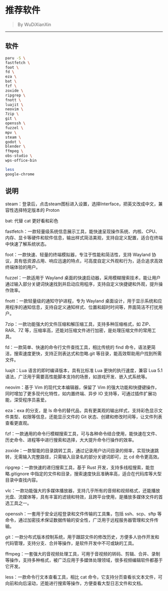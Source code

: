 # 推荐软件

> By WuDiXianXin
---

## 软件

```bash
paru -S \
fastfetch \
foot \
fd \
eza \
bat \
fzf \
zoxide \
ripgrep \
fnott \
luajit \
neovim \
7zip \
git \
openssh \
fuzzel \
mpv \
steam \
godot \
blender \
ffmpeg \
obs-studio \
wps-office-bin

less
google-chrome
```

## 说明

steam：登录后，点击steam图标进入设置，选择Interface，把英文改成中文，兼容性选择特定版本的 Proton

bat: 代替 cat 更好看和彩色

fastfetch：一款轻量级系统信息展示工具，能快速呈现操作系统、内核、CPU、内存、显卡等硬件和软件信息，输出样式简洁美观，支持自定义配置，适合在终端中快速了解系统状态。

foot：一款快速、轻量的终端模拟器，专注于性能和简洁性，支持 Wayland 协议，具有低资源占用、响应迅速的特点，可高度自定义外观和行为，适合追求高效终端体验的用户。

fuzzel：一款适用于 Wayland 桌面的快速启动器，采用模糊搜索技术，能让用户通过输入部分关键词快速找到并启动应用程序，支持自定义快捷键和外观，提升操作效率。

fnott：一款轻量级的通知守护进程，专为 Wayland 桌面设计，用于显示系统和应用程序的通知信息，支持自定义通知样式、位置和超时时间等，界面简洁不打扰用户。

7zip：一款功能强大的文件压缩和解压缩工具，支持多种压缩格式，如 ZIP、RAR、7Z 等，压缩率高，还能对压缩文件进行加密，是处理压缩文件的常用工具。

fd：一款简单、快速的命令行文件查找工具，相比传统的 find 命令，语法更简洁，搜索速度更快，支持正则表达式和忽略.git 等目录，能高效帮助用户找到所需文件。

luajit：Lua 语言的即时编译版本，具有比标准 Lua 更快的执行速度，兼容 Lua 5.1 语法，广泛用于需要高性能脚本支持的场景，如游戏开发、嵌入式系统等。

neovim：基于 Vim 的现代文本编辑器，保留了 Vim 的强大功能和快捷键操作，同时增加了更多现代化特性，如内置终端、异步 IO 支持等，可通过插件扩展功能，深受程序员喜爱。

eza：exa 的分支，是 ls 命令的替代品，具有更美观的输出样式，支持彩色显示文件类型、权限等信息，还能显示文件的 Git 状态、创建和修改时间等，让文件列表查看更直观。

fzf：一款通用的命令行模糊搜索工具，可与各种命令结合使用，能快速在文件、历史命令、进程等中进行搜索和选择，大大提升命令行操作的效率。

zoxide：一款智能的目录跳转工具，通过记录用户访问目录的频率，实现快速跳转，无需输入完整路径，只需输入目录名的部分关键词即可，比 cd 命令更高效。

ripgrep：一款快速的递归搜索工具，基于 Rust 开发，支持多线程搜索，能忽略.gitignore 中指定的文件和目录，搜索速度快且准确率高，适合在代码库等大型目录中查找内容。

vlc：一款功能强大的多媒体播放器，支持几乎所有的音频和视频格式，还能播放光盘、流媒体等，具有丰富的滤镜和特效，且跨平台使用，是播放多媒体文件的首选工具之一。

openssh：一套用于安全远程登录和文件传输的工具集，包括 ssh、scp、sftp 等命令，通过加密技术保证数据传输的安全性，广泛用于远程服务器管理和文件传输。

git：一款分布式版本控制系统，用于跟踪文件的修改历史，方便多人协作开发和代码管理，支持分支、合并等操作，是软件开发中不可或缺的工具。

ffmpeg：一套强大的音视频处理工具，可用于音视频的转码、剪辑、合并、录制等操作，支持多种格式，被广泛应用于多媒体处理领域，很多视频编辑软件都基于它开发。

less：一款命令行文本查看工具，相比 cat 命令，它支持分页查看长文本文件，可向前和向后滚动，还能进行搜索等操作，方便查看大型日志文件和文档。
